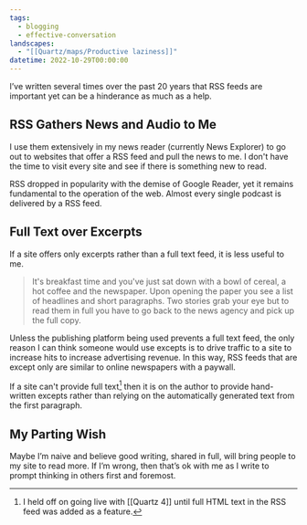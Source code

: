 ```yaml
---
tags:
  - blogging
  - effective-conversation
landscapes:
  - "[[Quartz/maps/Productive laziness]]"
datetime: 2022-10-29T00:00:00
---
```

I’ve written several times over the past 20 years that RSS feeds are important yet can be a hinderance as much as a help.

## RSS Gathers News and Audio to Me
I use them extensively in my news reader (currently News Explorer) to go out to websites that offer a RSS feed and pull the news to me. I don't have the time to visit every site and see if there is something new to read.

RSS dropped in popularity with the demise of Google Reader, yet it remains fundamental to the operation of the web. Almost every single podcast is delivered by a RSS feed.

## Full Text over Excerpts
If a site offers only excerpts rather than a full text feed, it is less useful to me.

> It's breakfast time and you've just sat down with a bowl of cereal, a hot coffee and the newspaper. Upon opening the paper you see a list of headlines and short paragraphs. Two stories grab your eye but to read them in full you have to go back to the news agency and pick up the full copy.

Unless the publishing platform being used prevents a full text feed, the only reason I can think someone would use excepts is to drive traffic to a site to increase hits to increase advertising revenue. In this way, RSS feeds that are except only are similar to online newspapers with a paywall.

If a site can't provide full text[^1] then it is on the author to provide hand-written excepts rather than relying on the automatically generated text from the first paragraph.

## My Parting Wish
Maybe I’m naive and believe good writing, shared in full, will bring people to my site to read more. If I’m wrong, then that’s ok with me as I write to prompt thinking in others first and foremost.

[^1]: I held off on going live with [[Quartz 4]] until full HTML text in the RSS feed was added as a feature.